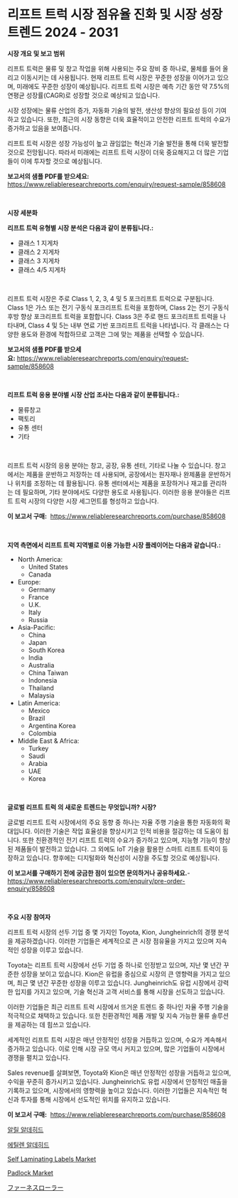 <p><h1>리프트 트럭 시장 점유율 진화 및 시장 성장 트렌드 2024 - 2031</h1></p><p><strong>시장 개요 및 보고 범위</strong></p>
<p><p>리프트 트럭은 물류 및 창고 작업을 위해 사용되는 주요 장비 중 하나로, 물체를 들어 올리고 이동시키는 데 사용됩니다. 현재 리프트 트럭 시장은 꾸준한 성장을 이어가고 있으며, 미래에도 꾸준한 성장이 예상됩니다. 리프트 트럭 시장은 예측 기간 동안 약 7.5%의 연평균 성장률(CAGR)로 성장할 것으로 예상되고 있습니다. </p><p>시장 성장에는 물류 산업의 증가, 자동화 기술의 발전, 생산성 향상의 필요성 등이 기여하고 있습니다. 또한, 최근의 시장 동향은 더욱 효율적이고 안전한 리프트 트럭의 수요가 증가하고 있음을 보여줍니다.</p><p>리프트 트럭 시장은 성장 가능성이 높고 끊임없는 혁신과 기술 발전을 통해 더욱 발전할 것으로 전망됩니다. 따라서 미래에는 리프트 트럭 시장이 더욱 중요해지고 더 많은 기업들이 이에 투자할 것으로 예상됩니다.</p></p>
<p><strong>보고서의 샘플 PDF를 받으세요:</strong> <a href="https://www.reliableresearchreports.com/enquiry/request-sample/858608">https://www.reliableresearchreports.com/enquiry/request-sample/858608</a></p>
<p>&nbsp;</p>
<p><strong>시장 세분화</strong></p>
<p><strong>리프트 트럭 유형별 시장 분석은 다음과 같이 분류됩니다.:</strong></p>
<p><ul><li>클래스 1 지게차</li><li>클래스 2 지게차</li><li>클래스 3 지게차</li><li>클래스 4/5 지게차</li></ul></p>
<p>&nbsp;</p>
<p><p>리프트 트럭 시장은 주로 Class 1, 2, 3, 4 및 5 포크리프트 트럭으로 구분됩니다. Class 1은 가스 또는 전기 구동식 포크리프트 트럭을 포함하며, Class 2는 전기 구동식 후방 향상 포크리프트 트럭을 포함합니다. Class 3은 주로 핸드 포크리프트 트럭을 나타내며, Class 4 및 5는 내부 연료 기반 포크리프트 트럭을 나타냅니다. 각 클래스는 다양한 용도와 환경에 적합하므로 고객은 그에 맞는 제품을 선택할 수 있습니다.</p></p>
<p><strong>보고서의 샘플 PDF를 받으세요:</strong>&nbsp;<a href="https://www.reliableresearchreports.com/enquiry/request-sample/858608">https://www.reliableresearchreports.com/enquiry/request-sample/858608</a></p>
<p>&nbsp;</p>
<p><strong> 리프트 트럭 응용 분야별 시장 산업 조사는 다음과 같이 분류됩니다.:</strong></p>
<p><ul><li>물류창고</li><li>팩토리</li><li>유통 센터</li><li>기타</li></ul></p>
<p>&nbsp;</p>
<p><p>리프트 트럭 시장의 응용 분야는 창고, 공장, 유통 센터, 기타로 나눌 수 있습니다. 창고에서는 제품을 운반하고 저장하는 데 사용되며, 공장에서는 원자재나 완제품을 운반하거나 위치를 조정하는 데 활용됩니다. 유통 센터에서는 제품을 포장하거나 재고를 관리하는 데 필요하며, 기타 분야에서도 다양한 용도로 사용됩니다. 이러한 응용 분야들은 리프트 트럭 시장의 다양한 시장 세그먼트를 형성하고 있습니다.</p></p>
<p><strong>이 보고서 구매:</strong>&nbsp; <a href="https://www.reliableresearchreports.com/purchase/858608">https://www.reliableresearchreports.com/purchase/858608</a></p>
<p>&nbsp;</p>
<p><strong>지역 측면에서 리프트 트럭 지역별로 이용 가능한 시장 플레이어는 다음과 같습니다.:</strong></p>
<p><ul>
    <li>
        North America:
        <ul>
            <li>United States</li>
            <li>Canada</li>
        </ul>
    </li>
    <li>
        Europe:
        <ul>
            <li>Germany</li>
            <li>France</li>
            <li>U.K.</li>
            <li>Italy</li>
            <li>Russia</li>
        </ul>
    </li>
    <li>
        Asia-Pacific:
        <ul>
            <li>China</li>
            <li>Japan</li>
            <li>South Korea</li>
            <li>India</li>
            <li>Australia</li>
            <li>China Taiwan</li>
            <li>Indonesia</li>
            <li>Thailand</li>
            <li>Malaysia</li>
        </ul>
    </li>
    <li>
        Latin America:
        <ul>
            <li>Mexico</li>
            <li>Brazil</li>
            <li>Argentina Korea</li>
            <li>Colombia</li>
        </ul>
    </li>
    <li>
        Middle East & Africa:
        <ul>
            <li>Turkey</li>
            <li>Saudi</li>
            <li>Arabia</li>
            <li>UAE</li>
            <li>Korea</li>
        </ul>
    </li>
    </ul></p>
<p>&nbsp;</p>
<p><strong>글로벌 리프트 트럭 의 새로운 트렌드는 무엇입니까? 시장?</strong></p>
<p><p>글로벌 리프트 트럭 시장에서의 주요 동향 중 하나는 자율 주행 기술을 통한 자동화의 확대입니다. 이러한 기술은 작업 효율성을 향상시키고 인적 비용을 절감하는 데 도움이 됩니다. 또한 친환경적인 전기 리프트 트럭의 수요가 증가하고 있으며, 지능형 기능이 향상된 제품들이 발전하고 있습니다. 그 외에도 IoT 기술을 활용한 스마트 리프트 트럭이 등장하고 있습니다. 향후에는 디지털화와 혁신성이 시장을 주도할 것으로 예상됩니다.</p></p>
<p><strong>이 보고서를 구매하기 전에 궁금한 점이 있으면 문의하거나 공유하세요.</strong>- <a href="https://www.reliableresearchreports.com/enquiry/pre-order-enquiry/858608">https://www.reliableresearchreports.com/enquiry/pre-order-enquiry/858608</a></p>
<p>&nbsp;</p>
<p><strong>주요 시장 참여자</strong></p>
<p><p>리프트 트럭 시장의 선두 기업 중 몇 가지인 Toyota, Kion, Jungheinrich의 경쟁 분석을 제공하겠습니다. 이러한 기업들은 세계적으로 큰 시장 점유율을 가지고 있으며 지속적인 성장을 이루고 있습니다. </p><p>Toyota는 리프트 트럭 시장에서 선두 기업 중 하나로 인정받고 있으며, 지난 몇 년간 꾸준한 성장을 보이고 있습니다. Kion은 유럽을 중심으로 시장의 큰 영향력을 가지고 있으며, 최근 몇 년간 꾸준한 성장을 이루고 있습니다. Jungheinrich도 유럽 시장에서 강력한 입지를 가지고 있으며, 기술 혁신과 고객 서비스를 통해 시장을 선도하고 있습니다.</p><p>이러한 기업들은 최근 리프트 트럭 시장에서 뜨거운 트렌드 중 하나인 자율 주행 기술을 적극적으로 채택하고 있습니다. 또한 친환경적인 제품 개발 및 지속 가능한 물류 솔루션을 제공하는 데 힘쓰고 있습니다. </p><p>세계적인 리프트 트럭 시장은 매년 안정적인 성장을 거듭하고 있으며, 수요가 계속해서 증가하고 있습니다. 이로 인해 시장 규모 역시 커지고 있으며, 많은 기업들이 시장에서 경쟁을 펼치고 있습니다.</p><p>Sales revenue를 살펴보면, Toyota와 Kion은 매년 안정적인 성장을 거듭하고 있으며, 수익을 꾸준히 증가시키고 있습니다. Jungheinrich도 유럽 시장에서 안정적인 매출을 기록하고 있으며, 시장에서의 영향력을 높이고 있습니다. 이러한 기업들은 지속적인 혁신과 투자를 통해 시장에서 선도적인 위치를 유지하고 있습니다.</p></p>
<p><strong>이 보고서 구매:</strong>&nbsp;&nbsp;<a href="https://www.reliableresearchreports.com/purchase/858608">https://www.reliableresearchreports.com/purchase/858608</a></p>
<p><p><a href="https://github.com/fernandotryO5lson96765/Market-Research-Report-List-1/blob/main/31449274906.md">알릴 알데히드</a></p><p><a href="https://github.com/xvz497517413/Market-Research-Report-List-1/blob/main/27787324907.md">에틸렌 알데히드</a></p><p><a href="https://github.com/juancolorado15/Market-Research-Report-List-1/blob/main/self-laminating-labels-market.md">Self Laminating Labels Market</a></p><p><a href="https://github.com/BryceTownsendr/Market-Research-Report-List-4/blob/main/padlock-market.md">Padlock Market</a></p><p><a href="https://github.com/ksxzwxabcuynh011/Market-Research-Report-List-1/blob/main/97426555336.md">ファーネスローラー</a></p></p>
